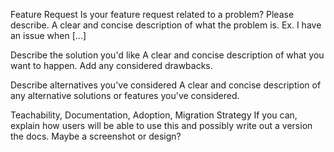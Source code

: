Feature Request
Is your feature request related to a problem? Please describe. A clear and concise description of what the problem is. Ex. I have an issue when [...]

Describe the solution you'd like A clear and concise description of what you want to happen. Add any considered drawbacks.

Describe alternatives you've considered A clear and concise description of any alternative solutions or features you've considered.

Teachability, Documentation, Adoption, Migration Strategy If you can, explain how users will be able to use this and possibly write out a version the docs. Maybe a screenshot or design?
